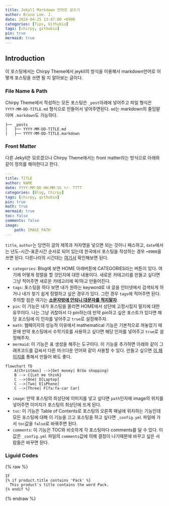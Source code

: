 ```yaml
---
title: Jekyll Markdown 언어로 글쓰기
author: Bruno Lee. J.
date: 2024-04-25 13:47:00 +0900
categories: [Tips, Githubio]
tags: [chirpy, githubio]
pin: true
mermaid: true
---
```


## Introduction
이 포스팅에서는 Chirpy Theme에서 jeykll의 방식을 이용해서 markdown언어로 어떻게 포스팅을 쓰면 될 지 알아보는 글이다.

### File Name & Path
Chirpy Theme에서 작성하는 모든 포스팅은 `_post`아래에 넣어주고 파일 형식은 `YYYY-MM-DD-TITLE.md` 형식으로 만들어서 넣어주면된다. `md`는 markdown의 줄임말이며 `.markdown`도 가능하다.
```plaintext
├── _posts
|   ├── YYYY-MM-DD-TITLE.md
|   ├── YYYY-MM-DD-TITLE.markdown
```

### Front Matter
다른 Jekyll은 모르겠으나 Chirpy Theme에서는 front matter라는 방식으로 아래와 같이 정의를 해아한다고 한다.

```yaml
---
title: TITLE
author: NAME
date: YYYY-MM-DD HH:MM:SS +/- TTTT
categories: [Blog, Chirpy]
tags: [chirpy, githubio]
pin: true
math: true
mermaid: true
toc: false
comments: false
image: 
    path: IMAGE_PATH
---
```

`title`, `author`는 당연히 글의 제목과 저자명을 넣으면 되는 것이니 패스하고, `date`에서는 년도-시간-표준시간 순서로 되어 있는데 한국에서 포스팅을 작성하는 경우 `+0900`을 쓰면 된다. 다른나라의 시간대는 [여기서](https://namu.wiki/w/%EC%8B%9C%EA%B0%84%EB%8C%80/%EA%B0%81%EA%B5%AD%EC%9D%98%20%EC%8B%9C%EA%B0%84%EB%8C%80) 확인해보면 된다.

- `categories`: Blog에 보면 HOME 아래버튼에 CATEGORIES라는 버튼이 있다. 여기에 어떻게 정렬을 할 것인지에 대한 내용이다. 새로운 카테고리를 만들고 싶다면 그냥 적어주면 새로운 카테고리에 쏙!하고 만들어진다.
- `tags`: 포스팅을 하다 보면 내가 원하는 keyword로 내 글을 인터넷에서 검색되게 하거나 내가 찾기 쉽게 정렬하고 싶은 경우가 있다. 그런 경우 `tags`에 적어주면 된다. 주의할 점은 여기는 **<u>소문자밖에 안되니 대문자를 적지말자</u>**.
- `pin`: 이 기능은 내가 포스팅을 올리면 HOME에서 상단에 고정시킬지 말지에 대한 유무이다. 나는 그냥 귀찮아서 다 pin하는데 만약 pin하고 싶은 포스트가 있다면 해당 포스팅에 이 인자를 넣어주고 `true`로 설정해주자.
- `math`: 웹페이지의 성능적 이유에서 mathematical 기능은 기본적으로 꺼놓았기 때문에 만약 포스팅에서 수학기호를 사용하고 싶다면 해당 인자를 넣어주고 `true`로 설정해주자.
- `mermaid`: 이 기능은 표 생성을 해주는 도구이다. 이 기능을 추가하면 아래와 같이 그래프코드를 감싸서 다른 마크다운 언어와 같이 사용할 수 있다. 만들고 싶으면 [이 페이지를](https://mermaid.live/edit#pako:eNpVkM1qw0AMhF9F6NRC_AI-FBq7zSWlhebmzUF45eyS7A_ymhBsv3vXNoVWJzHzjRAzYhs0Y4ndLdxbQ5LgVCsPeV6byojtk6P-DEXxMh04gQueHxPsnw4BehNitP7yvPH7BYJqPC4YQzLWX-fNqtb8p-cJ6uZIMYV4_uuc7mGCt8Z-mXz-v2OEc-q96ajsqGhJoCJZEdyhY3FkdX5_XBSFybBjhWVeNclVofJz5mhI4fvhWyyTDLzDIWpKXFu6CLlfkbVNQT62OtZW5h_iO1v9) 통해서 만들어 봐도 좋다.
```mermaid
flowchart TD
    A[Christmas] -->|Get money| B(Go shopping)
    B --> C{Let me think}
    C -->|One| D[Laptop]
    C -->|Two| E[iPhone]
    C -->|Three| F[fa:fa-car Car]
```

- `image`: 만약 포스팅의 최상단에 이미지를 넣고 싶다면 `path`인자에 image의 위치를 넣어주면 이미지가 포스팅의 최상단에 뜨게 된다.
- `toc`: 이 기능은 Table of Contents로 포스팅의 오른쪽 패널에 위치하는 기능인데 모든 포스팅에 대해 이 기능을 끄고 포스팅을 하고 싶다면 `_config.yml` 파일에 가서 `toc`값을 `false`로 바꿔주면 된다.
- `comments`: 이 기능은 TOC와 비슷하게 각 포스팅마다 comments를 달 수 있다. 이 값은 `_config.yml` 파일의 `comments`값에 의해 결정이 나기때문에 바꾸고 싶은 사람들은 바꾸면 된다.


### Liguid Codes
{% raw %}
```liquid
IF 
{% if product.title contains 'Pack' %}
  This product's title contains the word Pack.
{% endif %}
```
{% endraw %}